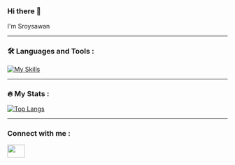 ### Hi there 👋

I'm Sroysawan

---

### :hammer_and_wrench: Languages and Tools :
[![My Skills](https://skillicons.dev/icons?i=html,css,js,bootstrap,tailwind,react,vite,nodejs,express,mysql&perline=10)](https://skillicons.dev)

---

### :fire: My Stats :
[![Top Langs](https://github-readme-stats.vercel.app/api/top-langs/?username=sroysawan&layout=compact&theme=vision-friendly-dark)](https://github.com/anuraghazra/github-readme-stats)


---
### Connect with me :
<p align="left">
<a href="https://linkedin.com/in/sroysawan-kladcheydee-8058a9287" target="blank"><img align="center" src="https://raw.githubusercontent.com/rahuldkjain/github-profile-readme-generator/master/src/images/icons/Social/linked-in-alt.svg"  height="30" width="40" /></a>
</p>



